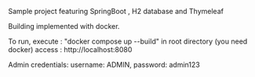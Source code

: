 Sample project featuring SpringBoot , H2 database and Thymeleaf

Building implemented with docker.

To run,
execute : "docker compose up --build" in root directory (you need docker) 
access : http://localhost:8080

Admin credentials: username: ADMIN, password: admin123
